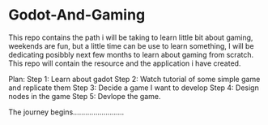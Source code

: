 # Godot-And-Gaming
This repo contains the path i will be taking to learn little bit about gaming, weekends are fun, but a little time can be use to learn something, I will be dedicating posibbly next few months to learn about gaming from scratch. This repo will contain the resource and the application i have created.

Plan: 
Step 1: Learn about gadot
Step 2: Watch tutorial of some simple game and replicate them
Step 3: Decide a game I want to develop
Step 4: Design nodes in the game
Step 5: Devlope the game.

The journey begins.........................
